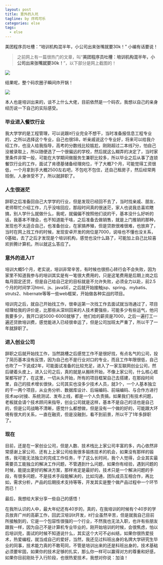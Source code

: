 ```yaml
---
layout: post
title: 意外的入坑
tagline: by 炸鸡可乐
categories: else
tags: 
  - else
---
```


美团程序员吐槽：“培训机构混半年，小公司出来张嘴就要30k！” 小编有话要说！

<!--more-->

> 之前网上有一篇很热门的文章，叫“**美团程序员吐槽：培训机构混半年，小公司出来张嘴就要30k！**”，以下部分是网上截图的！

![](http://www.justdojava.com/assets/images/2019/java/image-jay/d28af353e4ce4378ae618f631bc7714f.jpg)

结果呢，整个码农圈子瞬间炸开锅！

![](http://www.justdojava.com/assets/images/2019/java/image-jay/809359fde7df4437ad1d837f3f9dfad7.jpg)

本人也是培训出来的，谈不上什么大佬，目前依然是一个码农，我想以自己的亲身经历说一下自己的实际感受。
### 毕业进入餐饮行业
我大学学的是工程管理，可以说跟it行业完全不想干，当时准备报信息工程专业的，之所以选择这个专业，自己也很SB，听亲戚说这个专业好，将来可以给我介绍工作，也没人给我指导，高考的分数线比较尴尬，刚刚超过二本线7分，怕自己没被录取上，所以随便选了一个很偏远的学校，然后就这么糊弄的决定了，当时家里条件非常一般，可能在大学期间做服务生兼职比较多，所以毕业之后从事了连锁餐饮行业的工作，面试了肯德基储备经理岗位，干了大概7个月，可能觉得工资很低，一个月拿到手大概2500左右吧，不包吃不包住，还自己租房子，然后经常两班倒，人身体受不了，所以就辞职了。
### 人生很迷茫
辞职之后准备回自己大学学的行业，但是发现已经回不去了，当时找亲戚、朋友、老师帮忙介绍工作，几乎没啥回应，那段时间真的很迷茫，家人也说我总喜欢瞎搞，别人学什么就做什么，我呢，就偏偏不按照他们说的干，基本没什么好听的话，我基本不理会，也不知道能干啥，之后准备去做销售，就是上门推销的那种，发现也不太适合自己，也准备创业，在家搞养殖，但是贷款很难很难，也放弃了，当时在网上找工作的时候，发现安卓开发的岗位是7000，说啥也不懂也没关系，0基础，去了之后才发现是个培训机构，感觉也没什么路了，可能加上自己比较喜欢折腾计算机，所以就这么答应了。
### 意外的进入IT
培训大概5个月，老实说，培训非常辛苦，有时候也很担心转行会不会失败，因为家里不知道我参与的培训其实是有一笔很大费用的，只是这笔费用是后期上岗之后每月固定还贷，但是自己给自己定的目标就是不允许失败，必须全力以赴，前2.5个月的时间学习html、js、javaSE，之后就开始接触jsp、spring、mybatis、struts2、hibernate等等一些web框架，开始做各种实战的项目。

培训完之后，就自己开始找工作，很幸运第一次找工作去面试就当场通过了，项目经理给我的评价是，比那些从深圳回来的人技术要强些，可能多少有些运气，他问我要多少，我开口说5000-6000就够了，他们给的薪资是7000，之后一遍打工一遍还贷款培训费，感觉能进入已经很幸运了，但是公司加班太严重了，所以干了一年就辞职了。
### 进入创业公司
辞职之后就开始找工作，当然跳槽之后感觉工作不是很好找，有点名气的公司，投了简历基本没有反馈，因为自己也不是行业对口的专业，而且工作年限很低，自己也吹了一下说成2年，可能面试准备的比较充足，进入了一家互联网创业公司，然后硬着头皮上，进入公司之后，真的就是从搬砖开始，不像上家公司，什么核心框架都写好了，在这里，一切从头开始，所有的项目框架自己去搭建，在那段时间里，自己的技术增长很快，公司其实也没多少技术人员，就3个，一个人基本独立的干一两个项目，从业务分析、数据库设计、后端编码、前端编码、与合作方进行技术api对接、系统测试、发布上线，都是一个人负责搞，如果我们有技术问题，老板就会请个技术顾问来指导，创业公司就是这样，基本不是自己的活也是自己的，但是公司战略不清晰，感觉什么都想做，但是没有一个做的好的，可能跟大环境有很大的关系，一直在融资，但是没融到，看不到前景，所以干了1年多辞职了。
### 现在
目前，还是在一家创业公司，但是人数、技术栈比上家公司丰富的多，内心依然非常感谢上家公司、还有上上家公司给我很多锻炼技术的机会，如果没有那样的锻炼，我可能无法独立的完成工作任务，干了这么长时间，我个人觉得，企业其实最需要员工能独立的解决工作问题，不管遇到什么问题，如果你有经验，遇到问题的时候，能提出更好的解决方案，那样肯定是最好的，技术只是一个解决问题的手段，有很多问题，不是技术手段能解决的，比如沟通，团队成员互相合作，再比如，需求分析，产品的后期技术支持等等，开发其实是整个做产品过程中一个环节而已！

最后，我想给大家分享一些自己的感悟！

在我所认识的人中，最大年纪还有40岁的，真的，在我培训的时候有个40岁的学员放弃广州的高薪工作，回武汉培训it开发，it行业虽然辛苦，但是就我自己目前所接触到的，它是一个包容性很强的一个行业，不然我也无法入职，也许有些朋友跟我一样，因为自己不是计算机专业毕业的，刚开始培训的时候，会很焦虑，怕以后培训完，面试的时候不知道说什么，其实这个大可不必纠结，如果你很热爱技术，热爱编程，就当成自己的爱好，当然，我还见过科班出身的名牌大学研究生毕业的同事，技术能力真的不敢苟同，不管是培训出来的还是科班出身的，技术基础必须要牢固，如果你的技术足够的扎实，那么你一样可以赢得对方的尊重和好感，如果你目前刚处于入行阶段，也很热爱技术，我想对你说：加油！

